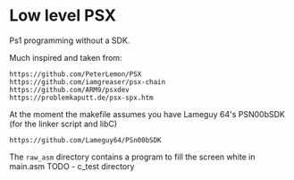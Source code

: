# Low level PSX

Ps1 programming without a SDK.

Much inspired and taken from:

    https://github.com/PeterLemon/PSX
    https://github.com/iamgreaser/psx-chain
    https://github.com/ARM9/psxdev
    https://problemkaputt.de/psx-spx.htm

At the moment the makefile assumes you have Lameguy 64's PSN00bSDK
(for the linker script and libC)

    https://github.com/Lameguy64/PSn00bSDK

The `raw_asm` directory contains a program to fill the screen white in main.asm
TODO - c_test directory
